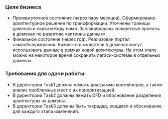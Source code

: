 ### Цели бизнеса
- Промежуточное состояние (через пару месяцев). Сформировано архитектурное решение по трансформации.
Уточнены границы доменов и связи между ними. Запланированы конкретные проекты в доменах по развитию «витрины данных».
- Финальное состояние (через год). Реализован портал самообслуживания. 
Бизнес-пользователи в доменах могут использовать данные в рамках новой архитектуры. 
На этом этапе можно на некоторое время сохранить легаси-системы в отдельных доменах.


### Требования для сдачи работы:
- В директории Task1 должна лежать диаграмма контейнеров, а также анализ проблемных мест с их приоритизацией.
- В директории Task2 должны лежать DFD и обоснование разделения архитектуры на домены.
- В директории Task3  должны быть техрадар, роадмап и обоснование для каждого этапа изменений.